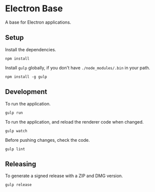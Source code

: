 # Electron Base

A base for Electron applications.

## Setup

Install the dependencies.

    npm install

Install `gulp` globally, if you don't have `./node_modules/.bin` in your path.

    npm install -g gulp

## Development

To run the application.

    gulp run

To run the application, and reload the renderer code when changed.

    gulp watch

Before pushing changes, check the code.

    gulp lint

## Releasing

To generate a signed release with a ZIP and DMG version.

    gulp release
